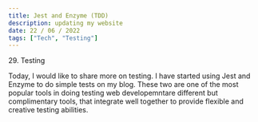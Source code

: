 ```yaml
---
title: Jest and Enzyme (TDD)
description: updating my website
date: 22 / 06 / 2022
tags: ["Tech", "Testing"]
---
```


<p>29. Testing</p>

<p> 
Today, I would like to share more on testing. I have started using Jest and Enzyme to do simple tests on my blog. These two are one of the most popular tools in doing testing web developemntare different but complimentary tools, that integrate well together to provide flexible and creative testing abilities.
</p>
<img src="/Blog/20220621.png" alt="">
